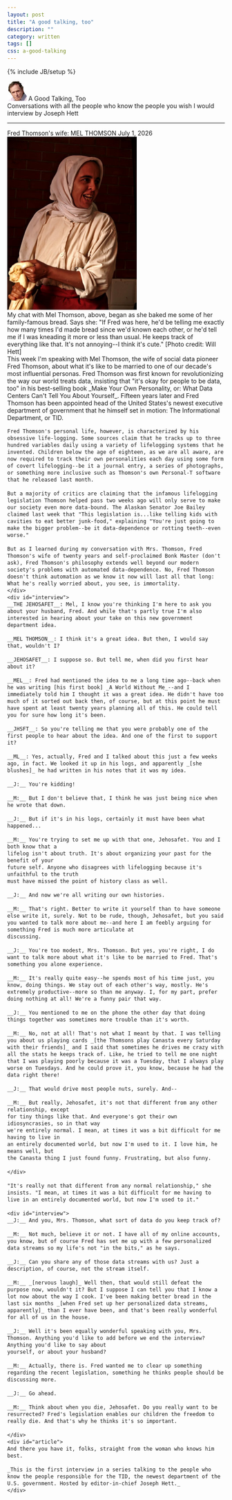 ```yaml
---
layout: post
title: "A good talking, too"
description: ""
category: written
tags: []
css: a-good-talking
---
```

{% include JB/setup %}

<div id="title">
    <img id="jeh" src="/assets/images/a-good-talking/jeh.jpg">
    <span id="column-title">A Good Talking, Too</span>
    <br>
    <span id="subtitle">Conversations with all the people who know the people you wish I would interview</span>
    <span id="byline">by Joseph Hett</span>
</div>
<hr>
<span id="article-title">Fred Thomson's wife: MEL THOMSON</span>
<span id="dt">July 1, 2026</span>
<div id="outer-article">
    <div id="photo">
        <img id="mel" src="/assets/images/a-good-talking/mel.jpg"/>
        <div id="caption">
        My chat with Mel Thomson, above, began as she baked me some of her family-famous bread. Says she: "If Fred was here, he'd be telling me exactly how many times I'd made bread since we'd known each other, or he'd tell me if I was kneading it more or less than usual. He keeps track of everything like that. It's not annoying--I think it's cute." [Photo credit: Will Hett]
        </div>
    </div>
    <div id="article">
    This week I'm speaking with Mel Thomson, the wife of social data pioneer Fred Thomson, about what it's like to be married to one of our decade's most influential personas. Fred Thomson was first known for revolutionizing the way our world treats data, insisting that "it's okay for people to be data, too" in his best-selling book _Make Your Own Personality, or: What Data Centers Can't Tell You About Yourself_. Fifteen years later and Fred Thomson has been appointed head of the United States's newest executive department of government that he himself set in motion: The Informational Department, or TID. 

    Fred Thomson's personal life, however, is characterized by his obsessive life-logging. Some sources claim that he tracks up to three hundred variables daily using a variety of lifelogging systems that he invented. Children below the age of eighteen, as we are all aware, are now required to track their own personalities each day using some form of covert lifelogging--be it a journal entry, a series of photographs, or something more inclusive such as Thomson's own Personal-T software that he released last month.

    But a majority of critics are claiming that the infamous lifelogging legislation Thomson helped pass two weeks ago will only serve to make our society even more data-bound. The Alaskan Senator Joe Bailey claimed last week that "This legislation is...like telling kids with cavities to eat better junk-food," explaining "You're just going to make the bigger problem--be it data-dependence or rotting teeth--even worse."

    But as I learned during my conversation with Mrs. Thomson, Fred Thomson's wife of twenty years and self-proclaimed Bonk Master (don't ask), Fred Thomson's philosophy extends well beyond our modern society's problems with automated data-dependence. No, Fred Thomson doesn't think automation as we know it now will last all that long: What he's really worried about, you see, is immortality.
    </div>
    <div id="interview">
    __THE JEHOSAFET__: Mel, I know you're thinking I'm here to ask you about your husband, Fred. And while that's partly true I'm also interested in hearing about your take on this new government department idea.

    __MEL THOMSON__: I think it's a great idea. But then, I would say that, wouldn't I?

    __JEHOSAFET__: I suppose so. But tell me, when did you first hear about it?

    __MEL__: Fred had mentioned the idea to me a long time ago--back when he was writing [his first book] _A World Without Me_--and I immediately told him I thought it was a great idea. He didn't have too much of it sorted out back then, of course, but at this point he must have spent at least twenty years planning all of this. He could tell you for sure how long it's been.

    __JHSFT__: So you're telling me that you were probably one of the first people to hear about the idea. And one of the first to support it?

    __ML__: Yes, actually, Fred and I talked about this just a few weeks ago, in fact. We looked it up in his logs, and apparently _[she blushes]_ he had written in his notes that it was my idea.

    __J:__ You're kidding!

    __M:__ But I don't believe that, I think he was just being nice when he wrote that down.

    __J:__ But if it's in his logs, certainly it must have been what happened...

    __M:__ You're trying to set me up with that one, Jehosafet. You and I both know that a 
    lifelog isn't about truth. It's about organizing your past for the benefit of your 
    future self. Anyone who disagrees with lifelogging because it's unfaithful to the truth 
    must have missed the point of history class as well.

    __J:__ And now we're all writing our own histories.

    __M:__ That's right. Better to write it yourself than to have someone else write it, surely. Not to be rude, though, Jehosafet, but you said you wanted to talk more about me--and here I am feebly arguing for something Fred is much more articulate at 
    discussing.

    __J:__ You're too modest, Mrs. Thomson. But yes, you're right, I do want to talk more about what it's like to be married to Fred. That's something you alone experience.

    __M:__ It's really quite easy--he spends most of his time just, you know, doing things. We stay out of each other's way, mostly. He's extremely productive--more so than me anyway. I, for my part, prefer doing nothing at all! We're a funny pair that way.

    __J:__ You mentioned to me on the phone the other day that doing things together was sometimes more trouble than it's worth.

    __M:__ No, not at all! That's not what I meant by that. I was telling you about us playing cards _[the Thomsons play Canasta every Saturday with their friends]_ and I said that sometimes he drives me crazy with all the stats he keeps track of. Like, he tried to tell me one night that I was playing poorly because it was a Tuesday, that I always play worse on Tuesdays. And he could prove it, you know, because he had the data right there! 

    __J:__ That would drive most people nuts, surely. And--

    __M:__ But really, Jehosafet, it's not that different from any other relationship, except 
    for tiny things like that. And everyone's got their own idiosyncrasies, so in that way 
    we're entirely normal. I mean, at times it was a bit difficult for me having to live in 
    an entirely documented world, but now I'm used to it. I love him, he means well, but 
    the Canasta thing I just found funny. Frustrating, but also funny.

    </div>

    "It's really not that different from any normal relationship," she insists. "I mean, at times it was a bit difficult for me having to live in an entirely documented world, but now I'm used to it." 

    <div id="interview">
    __J:__ And you, Mrs. Thomson, what sort of data do you keep track of?

    __M:__ Not much, believe it or not. I have all of my online accounts, you know, but of course Fred has set me up with a few personalized data streams so my life's not "in the bits," as he says.

    __J:__ Can you share any of those data streams with us? Just a description, of course, not the stream itself.

    __M:__ _[nervous laugh]_ Well then, that would still defeat the purpose now, wouldn't it? But I suppose I can tell you that I know a lot now about the way I cook. I've been making better bread in the last six months _[when Fred set up her personalized data streams, apparently]_ than I ever have been, and that's been really wonderful for all of us in the house.

    __J:__ Well it's been equally wonderful speaking with you, Mrs. Thomson. Anything you'd like to add before we end the interview? Anything you'd like to say about 
    yourself, or about your husband?

    __M:__ Actually, there is. Fred wanted me to clear up something regarding the recent legislation, something he thinks people should be discussing more.

    __J:__ Go ahead.

    __M:__ Think about when you die, Jehosafet. Do you really want to be resurrected? Fred's legislation enables our children the freedom to really die. And that's why he thinks it's so important.

    </div>
    <div id="article">
    And there you have it, folks, straight from the woman who knows him best.

    _This is the first interview in a series talking to the people who know the people responsible for the TID, the newest department of the U.S. government. Hosted by editor-in-chief Joseph Hett._
    </div>
</div>